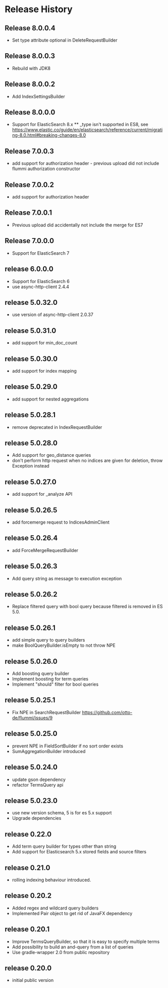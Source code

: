 # Release History
## Release 8.0.0.4
* Set type attribute optional in DeleteRequestBuilder

## Release 8.0.0.3
* Rebuild with JDK8

## Release 8.0.0.2
* Add IndexSettingsBuilder

## Release 8.0.0.0
* Support for ElasticSearch 8.x
** _type isn't supported in ES8, see https://www.elastic.co/guide/en/elasticsearch/reference/current/migrating-8.0.html#breaking-changes-8.0

## Release 7.0.0.3
* add support for authorization header - previous upload did not include flummi authorization constructor

## Release 7.0.0.2
* add support for authorization header

## Release 7.0.0.1
* Previous upload did accidentally not include the merge for ES7

## Release 7.0.0.0
* Support for ElasticSearch 7

## release 6.0.0.0
* Support for ElasticSearch 6
* use async-http-client 2.4.4

## release 5.0.32.0
* use version of async-http-client 2.0.37

## release 5.0.31.0
* add support for min_doc_count

## release 5.0.30.0
* add support for index mapping

## release 5.0.29.0
* add support for nested aggregations

## release 5.0.28.1
* remove deprecated in IndexRequestBuilder

## release 5.0.28.0
* Add support for geo_distance queries
* don't perform http request when no indices are given for deletion, throw Exception instead

## release 5.0.27.0
* add support for _analyze API

## release 5.0.26.5
* add forcemerge request to IndicesAdminClient

## release 5.0.26.4
* add ForceMergeRequestBuilder

## release 5.0.26.3
* Add query string as message to execution exception

## release 5.0.26.2
* Replace filtered query with bool query because filtered is removed in ES 5.0.

## release 5.0.26.1
* add simple query to query builders
* make BoolQueryBuilder.isEmpty to not throw NPE

## release 5.0.26.0
* Add boosting query builder
* Implement boosting for term queries
* Implement "should" filter for bool queries

## release 5.0.25.1
* Fix NPE in SearchRequestBuilder https://github.com/otto-de/flummi/issues/9

## release 5.0.25.0
* prevent NPE in FieldSortBuilder if no sort order exists
* SumAggregationBuilder introduced

## release 5.0.24.0
* update gson dependency
* refactor TermsQuery api

## release 5.0.23.0
* use new version schema, 5 is for es 5.x support
* Upgrade dependencies

## release 0.22.0
* Add term query builder for types other than string
* Add support for Elasticsearch 5.x stored fields and source filters

## release 0.21.0
* rolling indexing behaviour introduced.

## release 0.20.2
* Added regex and wildcard query builders
* Implemented Pair object to get rid of JavaFX dependency

## release 0.20.1
* Improve TermsQueryBuilder, so that it is easy to specify multiple terms
* Add possibility to build an and-query from a list of queries
* Use gradle-wrapper 2.0 from public repository

## release 0.20.0
* initial public version
